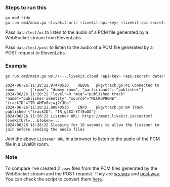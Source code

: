 ### Steps to run this

```bash
go mod tidy
go run cmd/main.go <livekit-url> <livekit-api-key> <livekit-api-secret> <directory>
```

Pass `data/test/ws` to listen to the audio of a PCM file generated by a WebSocket stream from ElevenLabs.

Pass `data/test/post` to listen to the audio of a PCM file generated by a POST request to ElevenLabs.


### Example

```bash
go run cmd/main.go ws://---.livekit.cloud <api-key> <api-secret> data/test/ws
```


```shell
2024-06-26T11:28:22.874+0530    DEBUG   pkg/track.go:41 Connected to room       {"room": "dummy-room", "participant": "publisher"}
2024/06/26 11:28:22 "level"=0 "msg"="published track" "name"="publisher-identity" "source"="MICROPHONE" "trackID"="TR_AMFo8vjwj2YJbo"
2024-06-26T11:28:22.888+0530    INFO    pkg/track.go:84 Track published {"trackID": "TR_g2SXrYTfEoDD"}
2024/06/26 11:28:22 Listener URL: https://meet.livekit.io/custom?liveKitUrl=...&token=...
2024/06/26 11:28:22 Sleeping for 10 seconds to allow the listener to join before sending the audio files
```

Join the above `Listener URL` in a browser to listen to the audio of the PCM file in a LiveKit room.

### Note

To compare I've created 2 `.wav` files from the PCM files generated by the WebSocket stream and the POST request. They are [ws.wav](./ws.wav) and [post.wav](./post.wav). You can check the script to convert them [here](./to_wave.py).
